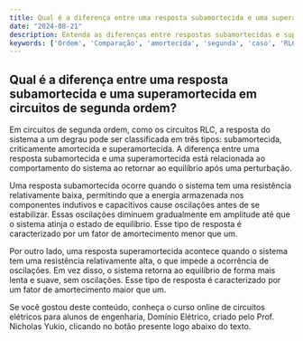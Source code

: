 ```yaml
---
title: Qual é a diferença entre uma resposta subamortecida e uma superamortecida em circuitos de segunda ordem?
date: "2024-08-21"
description: Entenda as diferenças entre respostas subamortecidas e superamortecidas em circuitos de segunda ordem.
keywords: ['Ordem', 'Comparação', 'amortecida', 'segunda', 'caso', 'RLC', 'degrau']
---
```


## Qual é a diferença entre uma resposta subamortecida e uma superamortecida em circuitos de segunda ordem?

Em circuitos de segunda ordem, como os circuitos RLC, a resposta do sistema a um degrau pode ser classificada em três tipos: subamortecida, criticamente amortecida e superamortecida. A diferença entre uma resposta subamortecida e uma superamortecida está relacionada ao comportamento do sistema ao retornar ao equilíbrio após uma perturbação.

Uma resposta subamortecida ocorre quando o sistema tem uma resistência relativamente baixa, permitindo que a energia armazenada nos componentes indutivos e capacitivos cause oscilações antes de se estabilizar. Essas oscilações diminuem gradualmente em amplitude até que o sistema atinja o estado de equilíbrio. Esse tipo de resposta é caracterizado por um fator de amortecimento menor que um.

Por outro lado, uma resposta superamortecida acontece quando o sistema tem uma resistência relativamente alta, o que impede a ocorrência de oscilações. Em vez disso, o sistema retorna ao equilíbrio de forma mais lenta e suave, sem oscilações. Esse tipo de resposta é caracterizado por um fator de amortecimento maior que um.

Se você gostou deste conteúdo, conheça o curso online de circuitos elétricos para alunos de engenharia, Domínio Elétrico, criado pelo Prof. Nicholas Yukio, clicando no botão presente logo abaixo do texto.